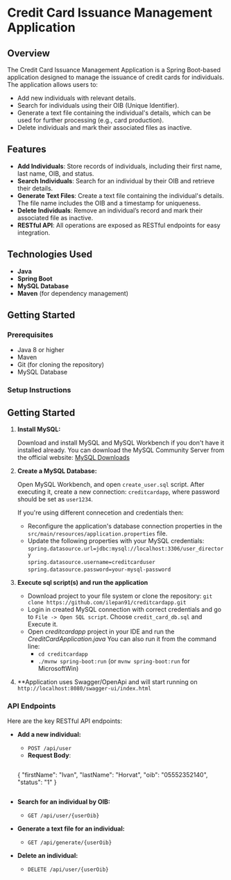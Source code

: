 # **Credit Card Issuance Management Application**

## **Overview**

The Credit Card Issuance Management Application is a Spring Boot-based application designed to manage the issuance of credit cards for individuals. The application allows users to:

- Add new individuals with relevant details.
- Search for individuals using their OIB (Unique Identifier).
- Generate a text file containing the individual's details, which can be used for further processing (e.g., card production).
- Delete individuals and mark their associated files as inactive.

## **Features**

- **Add Individuals**: Store records of individuals, including their first name, last name, OIB, and status.
- **Search Individuals**: Search for an individual by their OIB and retrieve their details.
- **Generate Text Files**: Create a text file containing the individual's details. The file name includes the OIB and a timestamp for uniqueness.
- **Delete Individuals**: Remove an individual’s record and mark their associated file as inactive.
- **RESTful API**: All operations are exposed as RESTful endpoints for easy integration.

## **Technologies Used**

- **Java**
- **Spring Boot**
- **MySQL Database**
- **Maven** (for dependency management)

## **Getting Started**

### **Prerequisites**

- Java 8 or higher
- Maven
- Git (for cloning the repository)
- MySQL Database

### **Setup Instructions**

## Getting Started

1. **Install MySQL:**

   Download and install MySQL and MySQL Workbench if you don't have it installed already. You can download the MySQL Community Server from the official website: [MySQL Downloads](https://dev.mysql.com/downloads/mysql/)

2. **Create a MySQL Database:**

   Open MySQL Workbench, and open `create_user.sql` script.
   After executing it, create a new connection: `creditcardapp`, where password should be set as `user1234`.

   If you're using different connecetion and credentials then:
   - Reconfigure the application's database connection properties in the `src/main/resources/application.properties` file.
   - Update the following properties with your MySQL credentials: <br/>
   `spring.datasource.url=jdbc:mysql://localhost:3306/user_directory` <br/>
   `spring.datasource.username=creditcarduser` <br/>
   `spring.datasource.password=your-mysql-password`

3. **Execute sql script(s) and run the application**

   - Download project to your file system or clone the repository: `git clone https://github.com/ilepan91/creditcardapp.git`
   - Login in created MySQL connection with correct credentials and go to `File -> Open SQL script`. Choose `credit_card_db.sql` and Execute it.
   - Open _creditcardapp_ project in your IDE and run the _CreditCardApplication.java_
     You can also run it from the command line:
        - `cd creditcardapp`
        - `./mvnw spring-boot:run` (or `mvnw spring-boot:run` for MicrosoftWin)

4. **Application uses Swagger/OpenApi and will start running on `http://localhost:8080/swagger-ui/index.html`
   
### **API Endpoints**

Here are the key RESTful API endpoints:

- **Add a new individual:**
  - `POST /api/user`
  - **Request Body**:
    ```json
  {
  "firstName": "Ivan",
  "lastName": "Horvat",
  "oib": "05552352140",
  "status": "1"
   }
    ```

- **Search for an individual by OIB:**
  - `GET /api/user/{userOib}`

- **Generate a text file for an individual:**
  - `GET /api/generate/{userOib}`

- **Delete an individual:**
  - `DELETE /api/user/{userOib}`

